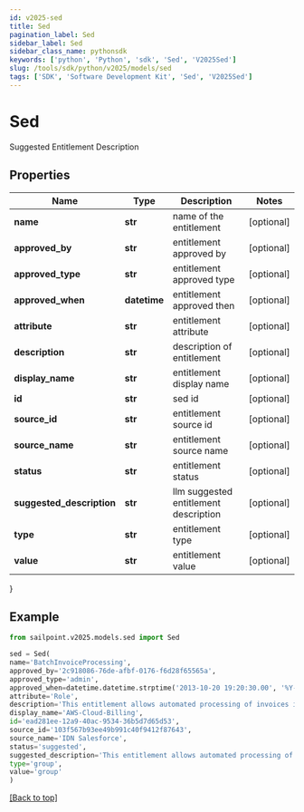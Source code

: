 ```yaml
---
id: v2025-sed
title: Sed
pagination_label: Sed
sidebar_label: Sed
sidebar_class_name: pythonsdk
keywords: ['python', 'Python', 'sdk', 'Sed', 'V2025Sed'] 
slug: /tools/sdk/python/v2025/models/sed
tags: ['SDK', 'Software Development Kit', 'Sed', 'V2025Sed']
---
```


# Sed

Suggested Entitlement Description

## Properties

Name | Type | Description | Notes
------------ | ------------- | ------------- | -------------
**name** | **str** | name of the entitlement | [optional] 
**approved_by** | **str** | entitlement approved by | [optional] 
**approved_type** | **str** | entitlement approved type | [optional] 
**approved_when** | **datetime** | entitlement approved then | [optional] 
**attribute** | **str** | entitlement attribute | [optional] 
**description** | **str** | description of entitlement | [optional] 
**display_name** | **str** | entitlement display name | [optional] 
**id** | **str** | sed id | [optional] 
**source_id** | **str** | entitlement source id | [optional] 
**source_name** | **str** | entitlement source name | [optional] 
**status** | **str** | entitlement status | [optional] 
**suggested_description** | **str** | llm suggested entitlement description | [optional] 
**type** | **str** | entitlement type | [optional] 
**value** | **str** | entitlement value | [optional] 
}

## Example

```python
from sailpoint.v2025.models.sed import Sed

sed = Sed(
name='BatchInvoiceProcessing',
approved_by='2c918086-76de-afbf-0176-f6d28f65565a',
approved_type='admin',
approved_when=datetime.datetime.strptime('2013-10-20 19:20:30.00', '%Y-%m-%d %H:%M:%S.%f'),
attribute='Role',
description='This entitlement allows automated processing of invoices in batches on a scheduled basis to streamline accounts payable procedures.',
display_name='AWS-Cloud-Billing',
id='ead281ee-12a9-40ac-9534-36b5d7d65d53',
source_id='103f567b93ee49b991c40f9412f87643',
source_name='IDN Salesforce',
status='suggested',
suggested_description='This entitlement allows automated processing of invoices in batches on a scheduled basis to streamline accounts payable',
type='group',
value='group'
)

```
[[Back to top]](#) 

